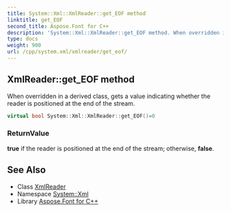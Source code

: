 ```yaml
---
title: System::Xml::XmlReader::get_EOF method
linktitle: get_EOF
second_title: Aspose.Font for C++
description: 'System::Xml::XmlReader::get_EOF method. When overridden in a derived class, gets a value indicating whether the reader is positioned at the end of the stream in C++.'
type: docs
weight: 900
url: /cpp/system.xml/xmlreader/get_eof/
---
```

## XmlReader::get_EOF method


When overridden in a derived class, gets a value indicating whether the reader is positioned at the end of the stream.

```cpp
virtual bool System::Xml::XmlReader::get_EOF()=0
```


### ReturnValue

**true** if the reader is positioned at the end of the stream; otherwise, **false**.

## See Also

* Class [XmlReader](../)
* Namespace [System::Xml](../../)
* Library [Aspose.Font for C++](../../../)

